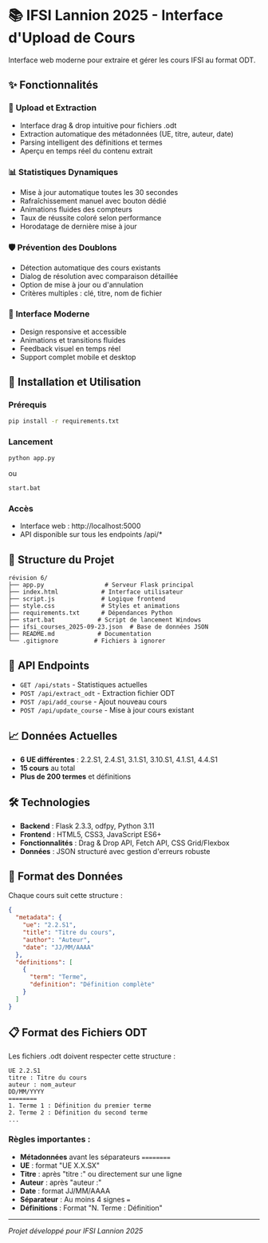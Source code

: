 # 📚 IFSI Lannion 2025 - Interface d'Upload de Cours

Interface web moderne pour extraire et gérer les cours IFSI au format ODT.

## ✨ Fonctionnalités

### 🔄 **Upload et Extraction**
- Interface drag & drop intuitive pour fichiers .odt
- Extraction automatique des métadonnées (UE, titre, auteur, date)
- Parsing intelligent des définitions et termes
- Aperçu en temps réel du contenu extrait

### 📊 **Statistiques Dynamiques**
- Mise à jour automatique toutes les 30 secondes
- Rafraîchissement manuel avec bouton dédié
- Animations fluides des compteurs
- Taux de réussite coloré selon performance
- Horodatage de dernière mise à jour

### 🛡️ **Prévention des Doublons**
- Détection automatique des cours existants
- Dialog de résolution avec comparaison détaillée
- Option de mise à jour ou d'annulation
- Critères multiples : clé, titre, nom de fichier

### 🎨 **Interface Moderne**
- Design responsive et accessible
- Animations et transitions fluides
- Feedback visuel en temps réel
- Support complet mobile et desktop

## 🚀 Installation et Utilisation

### Prérequis
```bash
pip install -r requirements.txt
```

### Lancement
```bash
python app.py
```
ou
```bash
start.bat
```

### Accès
- Interface web : http://localhost:5000
- API disponible sur tous les endpoints /api/*

## 📁 Structure du Projet

```
révision 6/
├── app.py                 # Serveur Flask principal
├── index.html            # Interface utilisateur
├── script.js             # Logique frontend
├── style.css             # Styles et animations
├── requirements.txt      # Dépendances Python
├── start.bat            # Script de lancement Windows
├── ifsi_courses_2025-09-23.json  # Base de données JSON
├── README.md            # Documentation
└── .gitignore          # Fichiers à ignorer
```

## 🔧 API Endpoints

- `GET /api/stats` - Statistiques actuelles
- `POST /api/extract_odt` - Extraction fichier ODT
- `POST /api/add_course` - Ajout nouveau cours
- `POST /api/update_course` - Mise à jour cours existant

## 📈 Données Actuelles

- **6 UE différentes** : 2.2.S1, 2.4.S1, 3.1.S1, 3.10.S1, 4.1.S1, 4.4.S1
- **15 cours** au total
- **Plus de 200 termes** et définitions

## 🛠️ Technologies

- **Backend** : Flask 2.3.3, odfpy, Python 3.11
- **Frontend** : HTML5, CSS3, JavaScript ES6+
- **Fonctionnalités** : Drag & Drop API, Fetch API, CSS Grid/Flexbox
- **Données** : JSON structuré avec gestion d'erreurs robuste

## 📝 Format des Données

Chaque cours suit cette structure :
```json
{
  "metadata": {
    "ue": "2.2.S1",
    "title": "Titre du cours",
    "author": "Auteur",
    "date": "JJ/MM/AAAA"
  },
  "definitions": [
    {
      "term": "Terme",
      "definition": "Définition complète"
    }
  ]
}
```

## 📋 Format des Fichiers ODT

Les fichiers .odt doivent respecter cette structure :

```
UE 2.2.S1
titre : Titre du cours
auteur : nom_auteur
DD/MM/YYYY
========
1. Terme 1 : Définition du premier terme
2. Terme 2 : Définition du second terme
...
```

### Règles importantes :
- **Métadonnées** avant les séparateurs `========`
- **UE** : format "UE X.X.SX" 
- **Titre** : après "titre :" ou directement sur une ligne
- **Auteur** : après "auteur :" 
- **Date** : format JJ/MM/AAAA
- **Séparateur** : Au moins 4 signes `=`
- **Définitions** : Format "N. Terme : Définition"

---
*Projet développé pour IFSI Lannion 2025*